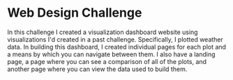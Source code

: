 # Web Design Challenge

In this challenge I created a visualization dashboard website using visualizations I'd created in a past challenge. Specifically, I plotted weather data.
In building this dashboard, I created individual pages for each plot and a means by which you can navigate between them. I also have a landing page, a page where you can see a comparison of all of the plots, and another page where you can view the data used to build them.
